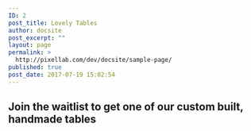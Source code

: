 ```yaml
---
ID: 2
post_title: Lovely Tables
author: docsite
post_excerpt: ""
layout: page
permalink: >
  http://pixellab.com/dev/docsite/sample-page/
published: true
post_date: 2017-07-19 15:02:54
---
```

<h2>Join the waitlist to get one of our custom built, handmade tables</h2>

<script type="text/javascript" src="https://www.waitlistr.com/lists/waitlistr/get-a-free-waitlistr-t-shirt/premium_button_widget.js"></script>